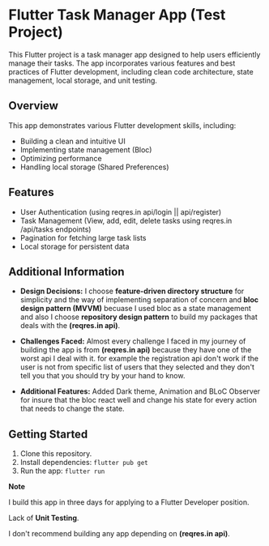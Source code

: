 # Flutter Task Manager App (Test Project)

This Flutter project is a task manager app designed to help users efficiently manage their tasks.
The app incorporates various features and best practices of Flutter development,
including clean code architecture, state management, local storage, and unit testing.

## Overview

This app demonstrates various Flutter development skills, including:

* Building a clean and intuitive UI
* Implementing state management (Bloc)
* Optimizing performance
* Handling local storage (Shared Preferences)

## Features

* User Authentication (using reqres.in api/login || api/register) 
* Task Management (View, add, edit, delete tasks using reqres.in /api/tasks endpoints)
* Pagination for fetching large task lists
* Local storage for persistent data

## Additional Information

* **Design Decisions:** I choose **feature-driven directory structure** for simplicity and the way of implementing
  separation of concern and **bloc design pattern (MVVM)** becuase I used bloc as a state management
  and also I choose **repository design pattern** to build my packages that deals with the **(reqres.in api)**.

* **Challenges Faced:** Almost every challenge I faced in my journey of building the app is from **(reqres.in api)**
  because they have one of the worst api I deal with it.
  for example the registration api don't work if the user is not from specific list of users that they selected
  and they don't tell you that you should try by your hand to know.
  
* **Additional Features:** Added Dark theme, Animation and BLoC Observer for insure that the bloc react well
  and change his state for every action that needs to change the state.

## Getting Started

1. Clone this repository.
2. Install dependencies: `flutter pub get`
3. Run the app: `flutter run`

**Note**

I build this app in three days for applying to a Flutter Developer position.

Lack of **Unit Testing**.

I don't recommend building any app depending on **(reqres.in api)**.
